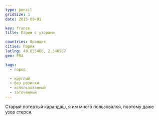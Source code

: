 ```yaml
---
type: pencil
gridSize: 1
date: 2015-09-01

key: france
title: Париж с узорами

countries: Франция
cities: Париж
latlng: 48.855466, 2.346567
geo: FRA

tags:
  - город

  - круглый
  - без резинки
  - использованный
  - заточенный
---
```


Старый потертый карандаш, я им много пользовался, поэтому даже узор стерся.
